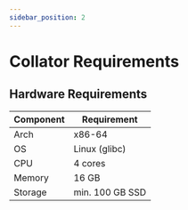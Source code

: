 ```yaml
---
sidebar_position: 2
---
```


# Collator Requirements


## Hardware Requirements
| Component | Requirement |
|---|---|
| Arch | x86-64 |
| OS | Linux (glibc) |
| CPU | 4 cores |
| Memory | 16 GB |
| Storage | min. 100 GB SSD |
